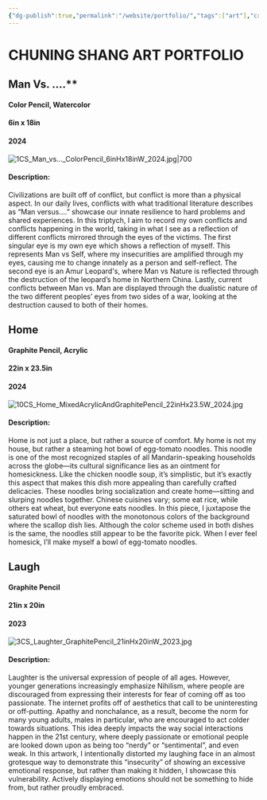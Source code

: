 ```yaml
---
{"dg-publish":true,"permalink":"/website/portfolio/","tags":["art"],"created":"2025-01-30T21:32:56.187+08:00","updated":"2025-01-30T22:46:27.173+08:00"}
---
```



# CHUNING SHANG ART PORTFOLIO

## Man Vs. ....**
#### Color Pencil, Watercolor
#### 6in x 18in 
#### 2024

![1CS_Man_vs..._ColorPencil_6inHx18inW_2024.jpg|700](/img/user/website/1CS_Man_vs..._ColorPencil_6inHx18inW_2024.jpg)

#### **Description:**

Civilizations are built off of conflict, but conflict is more than a physical aspect. In our daily lives, conflicts with what traditional literature describes as “Man versus….” showcase our innate resilience to hard problems and shared experiences. In this triptych, I aim to record my own conflicts and conflicts happening in the world, taking in what I see as a reflection of different conflicts mirrored through the eyes of the victims. The first singular eye is my own eye which shows a reflection of myself. This represents Man vs Self, where my insecurities are amplified through my eyes, causing me to change innately as a person and self-reflect. The second eye is an Amur Leopard's, where Man vs Nature is reflected through the destruction of the leopard’s home in Northern China. Lastly, current conflicts between Man vs. Man are displayed through the dualistic nature of the two different peoples’ eyes from two sides of a war, looking at the destruction caused to both of their homes.

## **Home**
#### Graphite Pencil, Acrylic

#### 22in x 23.5in 
#### 2024

![10CS_Home_MixedAcrylicAndGraphitePencil_22inHx23.5W_2024.jpg](/img/user/10CS_Home_MixedAcrylicAndGraphitePencil_22inHx23.5W_2024.jpg)
#### **Description:**

Home is not just a place, but rather a source of comfort. My home is not my house, but rather a steaming hot bowl of egg-tomato noodles. This noodle is one of the most recognized staples of all Mandarin-speaking households across the globe—its cultural significance lies as an ointment for homesickness. Like the chicken noodle soup, it’s simplistic, but it’s exactly this aspect that makes this dish more appealing than carefully crafted delicacies. These noodles bring socialization and create home—sitting and slurping noodles together. Chinese cuisines vary; some eat rice, while others eat wheat, but everyone eats noodles. In this piece, I juxtapose the saturated bowl of noodles with the monotonous colors of the background where the scallop dish lies. Although the color scheme used in both dishes is the same, the noodles still appear to be the favorite pick. When I ever feel homesick, I’ll make myself a bowl of egg-tomato noodles.

## **Laugh**
#### Graphite Pencil
#### 21in x 20in
#### 2023

![3CS_Laughter_GraphitePencil_21inHx20inW_2023.jpg](/img/user/3CS_Laughter_GraphitePencil_21inHx20inW_2023.jpg)

#### **Description:**

Laughter is the universal expression of people of all ages. However, younger generations increasingly emphasize Nihilism, where people are discouraged from expressing their interests for fear of coming off as too passionate. The internet profits off of aesthetics that call to be uninteresting or off-putting. Apathy and nonchalance, as a result, become the norm for many young adults, males in particular, who are encouraged to act colder towards situations. This idea deeply impacts the way social interactions happen in the 21st century, where deeply passionate or emotional people are looked down upon as being too “nerdy” or “sentimental”, and even weak. In this artwork, I intentionally distorted my laughing face in an almost grotesque way to demonstrate this “insecurity” of showing an excessive emotional response, but rather than making it hidden, I showcase this vulnerability. Actively displaying emotions should not be something to hide from, but rather proudly embraced.



